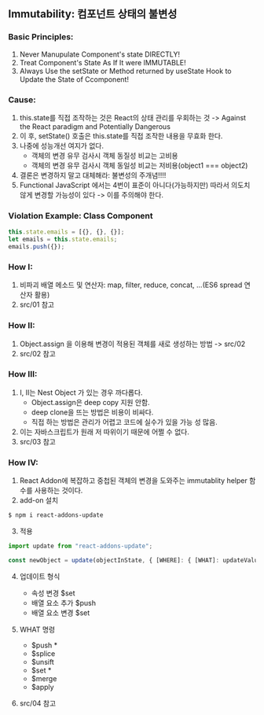 ## Immutability: 컴포넌트 상태의 불변성

### Basic Principles:

1. Never Manupulate Component's state DIRECTLY!
2. Treat Component's State As If It were IMMUTABLE!
3. Always Use the setState or Method returned by useState Hook to Update the State of Ccomponent!

### Cause:

1. this.state를 직접 조작하는 것은 React의 상태 관리를 우회하는 것 -> Against the React paradigm and Potentially Dangerous
2. 이 후, setState() 호출은 this.state를 직접 조작한 내용을 무효화 한다.
3. 나중에 성능개선 여지가 없다.
   - 객체의 변경 유무 검사시 객체 동질성 비교는 고비용
   - 객체의 변경 유무 검사시 객체 동일성 비교는 저비용(object1 === object2)
4. 결론은 변경하지 말고 대체해라: 불변성의 주개념!!!!
5. Functional JavaScript 에서는 4번이 표준이 아니다(가능하지만) 따라서 의도치 않게 변경할 가능성이 있다 -> 이를 주의해야 한다.

### Violation Example: Class Component

```javascript
this.state.emails = [{}, {}, {}];
let emails = this.state.emails;
emails.push({});
```

### How I:

1. 비파괴 배열 메소드 및 연산자: map, filter, reduce, concat, ...(ES6 spread 연산자 활용)
2. src/01 참고

### How II:

1. Object.assign 을 이용해 변경이 적용된 객체를 새로 생성하는 방법 -> src/02
2. src/02 참고

### How III:

1. I, II는 Nest Object 가 있는 경우 까다롭다.
   - Object.assign은 deep copy 지원 안함.
   - deep clone을 뜨는 방법은 비용이 비싸다.
   - 직접 하는 방법은 관리가 어렵고 코드에 실수가 있을 가능 성 많음.
2. 이는 자바스크립트가 원래 저 따위이기 때문에 어쩔 수 없다.
3. src/03 참고

### How IV:

1. React Addon에 복잡하고 중첩된 객체의 변경을 도와주는 immutablity helper 함수를 사용하는 것이다.
2. add-on 설치

```bash
$ npm i react-addons-update
```

3. 적용

```javascript
import update from "react-addons-update";

const newObject = update(objectInState, { [WHERE]: { [WHAT]: updateValue } });
```

4. 업데이트 형식

   - 속성 변경 $set
   - 배열 요소 추가 $push
   - 배열 요소 변경 $set

5. WHAT 명령

   - $push \*
   - $splice
   - $unsift
   - $set \*
   - $merge
   - $apply

6. src/04 참고
